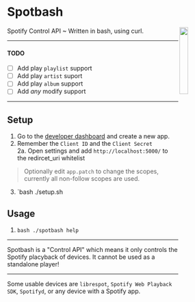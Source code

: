 
# Spotbash
<p>
<p>
		<img src="https://cdn.discordapp.com/attachments/699685435198144553/758393878947561522/spotbash_ex2.png" width="20%" align="right"> 
	</p>
	Spotify Control API ~ Written in bash, using curl.
</p>

***
#### TODO
- [ ] Add play `playlist` support
- [ ] Add play `artist` suport
- [ ] Add play `album` support
- [ ] Add *any* modify support
***
## Setup
1. Go to the [developer dashboard](https://developer.spotify.com/dashboard/applications) and create a new app.
2. Remember the `Client ID` and the `Client Secret`\
2a. Open settings and add `http://localhost:5000/` to the redircet_uri whitelist
> Optionally edit `app.patch` to change the scopes, currently all non-follow scopes are used.
3. `bash ./setup.sh
## Usage
1. `bash ./spotbash help`
***
Spotbash is a "Control API" which means it only controls the Spotify placyback of devices. It cannot be used as a standalone player!
***
Some usable devices are `librespot`, `Spotify Web Playback SDK`, `Spotifyd`, or any device with a Spotify app. 

